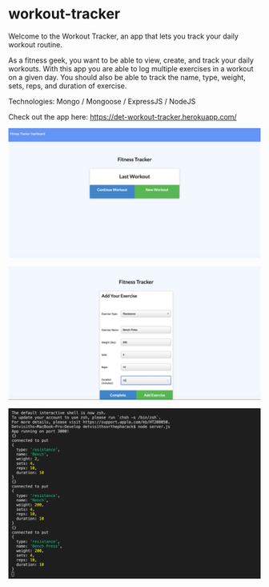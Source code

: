 # workout-tracker

Welcome to the Workout Tracker, an app that lets you track your daily workout routine. 

As a fitness geek, you want to be able to view, create, and track your daily workouts. With this app you are able to log multiple exercises in a workout on a given day. You should also be able to track the name, type, weight, sets, reps, and duration of exercise.

Technologies:
Mongo / Mongoose / ExpressJS / NodeJS 

Check out the app here: https://det-workout-tracker.herokuapp.com/

![Main](Develop/public/screenshots/workout-tracker-main.png "Main")

![Form](Develop/public/screenshots/workout-tracker-form.png "Form")

![CLI](Develop/public/screenshots/workout-tracker-cli.png "CLI")

